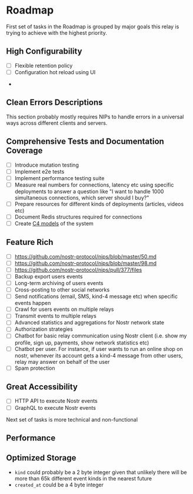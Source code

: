 # Roadmap

First set of tasks in the Roadmap is grouped by major goals this relay is trying to achieve with the highest priority.

## High Configurability
- [ ] Flexible retention policy
- [ ] Configuration hot reload using UI
- 
## Clean Errors Descriptions
This section probably mostly requires NIPs to handle errors in a universal ways across different clients and servers.

## Comprehensive Tests and Documentation Coverage
- [ ] Introduce mutation testing
- [ ] Implement e2e tests
- [ ] Implement performance testing suite
- [ ] Measure real numbers for connections, latency etc using specific deployments to answer a question like "I want to handle 1000 simultaneous connections, which server should I buy?"
- [ ] Prepare resources for different kinds of deployments (articles, videos etc)
- [ ] Document Redis structures required for connections
- [ ] Create [C4 models](https://c4model.com) of the system
## Feature Rich
- [ ] https://github.com/nostr-protocol/nips/blob/master/50.md
- [ ] https://github.com/nostr-protocol/nips/blob/master/98.md
- [ ] https://github.com/nostr-protocol/nips/pull/377/files
- [ ] Backup export users events
- [ ] Long-term archiving of users events
- [ ] Cross-posting to other social networks
- [ ] Send notifications (email, SMS, kind-4 message etc) when specific events happen
- [ ] Crawl for users events on multiple relays
- [ ] Transmit events to multiple relays
- [ ] Advanced statistics and aggregations for Nostr network state
- [ ] Authorization strategies
- [ ] Chatbot for basic relay communication using Nostr client (i.e. show my profile, sign up, payments, show network statistics etc)
- [ ] Chatbot per user. For instance, if user wants to run an online shop on nostr, whenever its account gets a kind-4 message from other users, relay may answer on behalf of the user
- [ ] Spam protection

## Great Accessibility
- [ ] HTTP API to execute Nostr events
- [ ] GraphQL to execute Nostr events

Next set of tasks is more technical and non-functional

## Performance
## Optimized Storage
  * `kind` could probably be a 2 byte integer given that unlikely there will be more than 65k different event kinds in the nearest future
  * `created_at` could be a 4 byte integer
